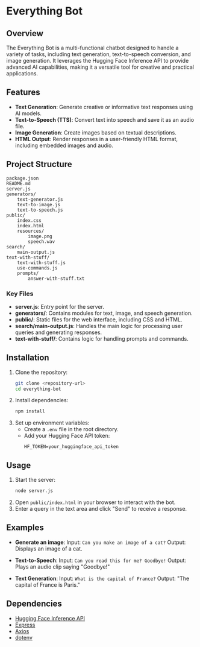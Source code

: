 # Everything Bot

## Overview
The Everything Bot is a multi-functional chatbot designed to handle a variety of tasks, including text generation, text-to-speech conversion, and image generation. It leverages the Hugging Face Inference API to provide advanced AI capabilities, making it a versatile tool for creative and practical applications.

## Features
- **Text Generation**: Generate creative or informative text responses using AI models.
- **Text-to-Speech (TTS)**: Convert text into speech and save it as an audio file.
- **Image Generation**: Create images based on textual descriptions.
- **HTML Output**: Render responses in a user-friendly HTML format, including embedded images and audio.

## Project Structure
```
package.json
README.md
server.js
generators/
    text-generator.js
    text-to-image.js
    text-to-speech.js
public/
    index.css
    index.html
    resources/
        image.png
        speech.wav
search/
    main-output.js
text-with-stuff/
    text-with-stuff.js
    use-commands.js
    prompts/
        answer-with-stuff.txt
```

### Key Files
- **server.js**: Entry point for the server.
- **generators/**: Contains modules for text, image, and speech generation.
- **public/**: Static files for the web interface, including CSS and HTML.
- **search/main-output.js**: Handles the main logic for processing user queries and generating responses.
- **text-with-stuff/**: Contains logic for handling prompts and commands.

## Installation
1. Clone the repository:
   ```bash
   git clone <repository-url>
   cd everything-bot
   ```
2. Install dependencies:
   ```bash
   npm install
   ```
3. Set up environment variables:
   - Create a `.env` file in the root directory.
   - Add your Hugging Face API token:
     ```
     HF_TOKEN=your_huggingface_api_token
     ```

## Usage
1. Start the server:
   ```bash
   node server.js
   ```
2. Open `public/index.html` in your browser to interact with the bot.
3. Enter a query in the text area and click "Send" to receive a response.

## Examples
- **Generate an image**:
  Input: `Can you make an image of a cat?`
  Output: Displays an image of a cat.

- **Text-to-Speech**:
  Input: `Can you read this for me? Goodbye!`
  Output: Plays an audio clip saying "Goodbye!"

- **Text Generation**:
  Input: `What is the capital of France?`
  Output: "The capital of France is Paris."

## Dependencies
- [Hugging Face Inference API](https://huggingface.co/inference-api)
- [Express](https://expressjs.com/)
- [Axios](https://axios-http.com/)
- [dotenv](https://github.com/motdotla/dotenv)
